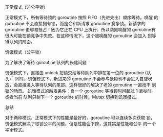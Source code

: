 
正常模式（非公平锁） 

正常模式下，所有等待锁的 goroutine 按照 FIFO（先进先出）顺序等待。唤醒 的 goroutine 不会直接拥有锁，而是会和新请求 goroutine 竞争锁。新请求的 goroutine 更容易抢占：因为它正在 CPU 上执行，所以刚刚唤醒的 goroutine有很大可能在锁竞争中失败。在这种情况下，这个被唤醒的 goroutine 会加入 到等待队列的前面。

饥饿模式（公平锁）

为了解决了等待 goroutine 队列的长尾问题 

饥饿模式下，直接由 unlock 把锁交给等待队列中排在第一位的 goroutine (队 头)，同时，饥饿模式下，新进来的 goroutine 不会参与抢锁也不会进入自旋状 态，会直接进入等待队列的尾部。这样很好的解决了老的 goroutine 一直抢不 到锁的场景。 饥饿模式的触发条件：当一个 goroutine 等待锁时间超过 1 毫秒时，或者当前 队列只剩下一个 goroutine 的时候，Mutex 切换到饥饿模式。 

总结 

对于两种模式，正常模式下的性能是最好的，goroutine 可以连续多次获取 锁，饥饿模式解决了取锁公平的问题，但是性能会下降，这其实是性能和公平 的一个平衡模式。